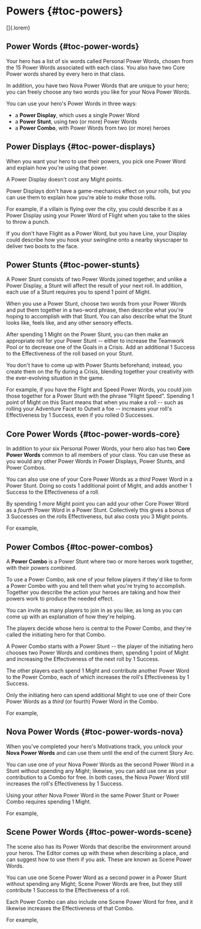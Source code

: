 # Powers {#toc-powers}

[]{.lorem}

## Power Words {#toc-power-words}

Your hero has a list of six words called Personal Power Words, 
chosen from the 15 Power Words associated with each class. 
You also have two Core Power words shared by every hero in that class.

In addition, you have two Nova Power Words that are unique to your hero; 
you can freely choose any two words you like for your Nova Power Words.

You can use your hero's Power Words in three ways:

- a **Power Display**, which uses a single Power Word
- a **Power Stunt**, using two (or more) Power Words
- a **Power Combo**, with Power Words from two (or more) heroes

## Power Displays {#toc-power-displays}

When you want your hero to use their powers, you pick one Power Word
and explain how you're using that power.

A Power Display doesn't cost any Might points.

Power Displays don't have a game-mechanics effect on your rolls, but you
can use them to explain how you're able to *make* those rolls. 

For example, if a villain is flying over the city, you could describe it
as a Power Display using your Power Word of Flight when you take to 
the skies to throw a punch. 

If you don't have Flight as a Power Word, but you have Line, your
Display could describe how you hook your swingline onto a nearby 
skyscraper to deliver two boots to the face.

## Power Stunts {#toc-power-stunts}

A Power Stunt consists of two Power Words joined together, and unlike
a Power Display, a Stunt will affect the result of your next roll.
In addition, each use of a Stunt requires you to spend 1 point of Might.

When you use a Power Stunt, choose two words from your Power Words
and put them together in a two-word phrase, then describe what you're
hoping to accomplish with that Stunt. You can also describe
what the Stunt looks like, feels like, and any other sensory
effects.

After spending 1 Might on the Power Stunt, you can then make an
appropriate roll for your Power Stunt -- either to increase the
Teamwork Pool or to decrease one of the Goals in a Crisis. Add an
additional 1 Success to the Effectiveness of the roll based on your Stunt.

You don't have to come up with Power Stunts beforehand; instead,
you create them on the fly during a Crisis, blending together your
creativity with the ever-evolving situation in the game.

For example, if you have the Flight and Speed Power Words, you
could join those together for a Power Stunt with the phrase
"Flight Speed". Spending 1 point of Might on this Stunt
means that when you make a roll -- such as rolling your Adventure
Facet to Outwit a foe -- increases your roll's Effectiveness by
1 Success, even if you rolled 0 Successes.

## Core Power Words {#toc-power-words-core}

In addition to your six Personal Power Words, your hero also has two 
**Core Power Words** common to all members of your class. 
You can use these as you would any other Power Words in 
Power Displays, Power Stunts, and Power Combos.

You can also use one of your Core Power Words as a *third*
Power Word in a Power Stunt. Doing so costs 1 additional point of
Might, and adds another 1 Success to the Effectiveness of a roll.

By spending 1 *more* Might point you can add your other Core Power 
Word as a *fourth* Power Word in a Power Stunt. 
Collectively this gives a bonus of 3 Successes on the rolls
Effectiveness, but also costs you 3 Might points.

For example, 

## Power Combos {#toc-power-combos}

A **Power Combo** is a Power Stunt where two or more heroes work
together, with their powers combined. 

To use a Power Combo, ask one of your fellow players if they'd
like to form a Power Combo with you and tell them what you're trying
to accomplish. Together you describe the action your heroes are
taking and how their powers work to produce the needed effect.

You can invite as many players to join in as you like, as long
as you can come up with an explanation of how they're helping.

The players decide whose hero is central to the Power Combo, 
and they're called the initiating hero for that Combo.

A Power Combo starts with a Power Stunt -- the player of the
initiating hero chooses two Power Words and combines them,
spending 1 point of Might and increasing the Effectiveness
of the next roll by 1 Success.

The other players each spend 1 Might and contribute another
Power Word to the Power Combo, each of which increases the roll's
Effectiveness by 1 Success.

Only the initiating hero can spend additional Might to use one 
of their Core Power Words as a *third* (or fourth) Power Word in 
the Combo.

For example, 

## Nova Power Words {#toc-power-words-nova}

When you've completed your hero's Motivations track, you unlock
your **Nova Power Words** and can use them until the end of 
the current Story Arc.

You can use one of your Nova Power Words as the second Power
Word in a Stunt without spending any Might; likewise, you can add 
use one as your contribution to a Combo for free. In both cases, the 
Nova Power Word still increases the roll's Effectiveness by 1 Success.

Using your *other* Nova Power Word in the same Power Stunt or
Power Combo requires spending 1 Might. 

For example,

## Scene Power Words {#toc-power-words-scene}

The scene also has its Power Words that describe the environment
around your heros. The Editor comes up with these when describing 
a place, and can suggest how to use them if you ask. These are
known as Scene Power Words.

You can use one Scene Power Word as a second power in a Power Stunt
without spending any Might; Scene Power Words are free, but they 
still contribute 1 Success to the Effectiveness of a roll.

Each Power Combo can also include one Scene Power Word for free, 
and it likewise increases the Effectiveness of that Combo.

For example,


